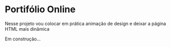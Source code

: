<h1>Portifólio Online</h1>
<p>Nesse projeto vou colocar em prática animação de design e deixar a página HTML mais dinâmica</p>
<p>Em construção...</p>

